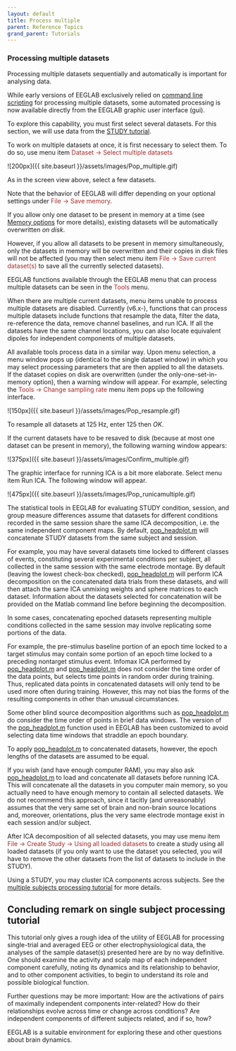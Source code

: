 ```yaml
---
layout: default
title: Process multiple
parent: Reference Topics
grand_parent: Tutorials
---
```

### Processing multiple datasets

Processing multiple datasets sequentially and automatically is important
for analysing data. 

While early versions of EEGLAB exclusively relied on
[command line scripting](/tutorials/advanced-topics/writing-EEGLAB-scripts.html)
for processing multiple datasets, some automated processing is now
available directly from the EEGLAB graphic user interface (gui).
 
 To explore this capability, you must first select several datasets. For
this section, we will use data from the [STUDY
tutorial](/tutorials/multi-subject/study-creation.html).

To work on multiple datasets at once, it is first necessary to select
them. 
To do so, use menu item <span style="color: brown">Dataset → Select multiple datasets</span>


![200px]({{ site.baseurl }}/assets/images/Pop_multiple.gif)



As in the screen view above, select a few datasets. 

Note that the behavior of EEGLAB will differ depending on your optional settings under
<span style="color: brown">File → Save memory</span>. 

If you allow only one
dataset to be present in memory at a time (see [Memory
options](/A3:_Maximizing_Memory "wikilink") for more details), existing
datasets will be automatically overwritten *on disk*. 

However, if you allow all datasets to be present in memory simultaneously, only the
datasets in memory will be overwritten and their copies in disk files
will not be affected (you may then select menu item
<span style="color: brown">File → Save current dataset(s)</span> to save all the
currently selected datasets).

EEGLAB functions available through the EEGLAB menu that can process
multiple datasets can be seen in the <span style="color: brown">Tools</span>
menu. 

When there are multiple current datasets, menu items unable to
process multiple datasets are disabled. Currently (v6.x-), functions
that can process multiple datasets include functions that resample the
data, filter the data, re-reference the data, remove channel baselines,
and run ICA. If all the datasets have the same channel locations, you
can also locate equivalent dipoles for independent components of
multiple datasets.

All available tools process data in a similar way. Upon menu selection,
a menu window pops up (identical to the single dataset window) in which
you may select processing parameters that are then applied to all the
datasets. If the dataset copies on disk are overwritten (under the
only-one-set-in-memory option), then a warning window will appear. For
example, selecting the <span style="color: brown">Tools → Change sampling rate</span> menu 
item pops up the following interface.


![150px]({{ site.baseurl }}/assets/images/Pop_resample.gif)



To resample all datasets at 125 Hz, enter 125 then *OK*. 

If the current
datasets have to be resaved to disk (because at most one dataset can be
present in memory), the following warning window appears:


![375px]({{ site.baseurl }}/assets/images/Confirm_multiple.gif)



The graphic interface for running ICA is a bit more elaborate. Select
menu item <span style="color: brown>Tools \"> Run ICA</span>. The following
window will appear.


![475px]({{ site.baseurl }}/assets/images/Pop_runicamultiple.gif)



The statistical tools in EEGLAB for evaluating STUDY condition, session,
and group measure differences assume that datasets for different
conditions recorded in the same session share the same ICA
decomposition, i.e. the same independent component maps. By default, 
[pop_headplot.m](http://sccn.ucsd.edu/eeglab/locatefile.php?file=pop_headplot.m) 
 will concatenate STUDY datasets from the same
subject and session. 

For example, you may have several datasets time
locked to different classes of events, constituting several experimental
conditions per subject, all collected in the same session with the same
electrode montage. 
By default (leaving the lowest check-box checked), 
[pop_headplot.m](http://sccn.ucsd.edu/eeglab/locatefile.php?file=pop_headplot.m)  will perform ICA decomposition on the
concatenated data trials from these datasets, and will then attach the
same ICA unmixing weights and sphere matrices to each dataset.
Information about the datasets selected for concatenation will be
provided on the Matlab command line before beginning the decomposition.


In some cases, concatenating epoched datasets representing multiple
conditions collected in the same session may involve replicating some
portions of the data. 

For example, the pre-stimulus baseline portion of
an epoch time locked to a target stimulus may contain some portion of an
epoch time locked to a preceding nontarget stimulus event. Infomax ICA
performed by [pop_headplot.m](http://sccn.ucsd.edu/eeglab/locatefile.php?file=pop_headplot.m) and [pop_headplot.m](http://sccn.ucsd.edu/eeglab/locatefile.php?file=pop_headplot.m)
does not consider the time order of the data points, but selects time
points in random order during training. Thus, replicated data points in
concatenated datasets will only tend to be used more often during
training. However, this may not bias the forms of the resulting
components in other than unusual circumstances.


Some other blind source decomposition algorithms such as 
[pop_headplot.m](http://sccn.ucsd.edu/eeglab/locatefile.php?file=pop_headplot.m) 
 do consider the time order of points in brief
data windows. The version of the [pop_headplot.m](http://sccn.ucsd.edu/eeglab/locatefile.php?file=pop_headplot.m) function
used in EEGLAB has been customized to avoid selecting data time windows
that straddle an epoch boundary. 

To apply [pop_headplot.m](http://sccn.ucsd.edu/eeglab/locatefile.php?file=pop_headplot.m) to
concatenated datasets, however, the epoch lengths of the datasets are
assumed to be equal.

If you wish (and have enough computer RAM), you may also ask 
[pop_headplot.m](http://sccn.ucsd.edu/eeglab/locatefile.php?file=pop_headplot.m) 
 to load and concatenate all datasets before
running ICA. This will concatenate all the datasets in you computer main
memory, so you actually need to have enough memory to contain all
selected datasets. We do not recommend this approach, since it tacitly
(and unreasonably) assumes that the very same set of brain and non-brain
source locations and, moreover, orientations, plus the very same
electrode montage exist in each session and/or subject.


After ICA decomposition of all selected datasets, you may use menu item
<span style="color:brown">File → Create Study → Using all loaded datasets</span> to create a study using all loaded datasets (if you only
want to use the dataset you selected, you will have to remove the other
datasets from the list of datasets to include in the STUDY). 

Using a
STUDY, you may cluster ICA components across subjects. See the [multiple
subjects processing tutorial](/tutorials/multi-subject/overview.html) for more
details.

Concluding remark on single subject processing tutorial
----------------------------------

This tutorial only gives a rough idea of the utility of EEGLAB for
processing single-trial and averaged EEG or other electrophysiological
data, the analyses of the sample dataset(s) presented here are by no way
definitive. One should examine the activity and scalp map of each
independent component carefully, noting its dynamics and its
relationship to behavior, and to other component activities, to begin to
understand its role and possible biological function.

Further questions may be more important: How are the activations of
pairs of maximally independent components inter-related? How do their
relationships evolve across time or change across conditions? Are
independent components of different subjects related, and if so, how?

EEGLAB is a suitable environment for exploring these and other questions
about brain dynamics.

